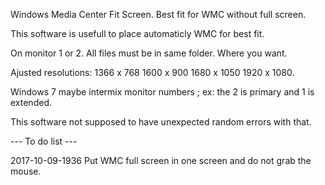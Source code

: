 Windows Media Center Fit Screen. Best fit for WMC without full screen.

This software is usefull to place automaticly WMC for best fit.

On monitor 1 or 2. All files must be in same folder. Where you want.

Ajusted resolutions: 1366 x 768 1600 x 900  1680 x 1050  1920 x 1080.

Windows 7 maybe intermix monitor numbers ; ex: the 2 is primary and 1 is extended.

This software not supposed to have unexpected random errors with that.

--- To do list ---

2017-10-09-1936 Put WMC full screen in one screen and do not grab the mouse.
